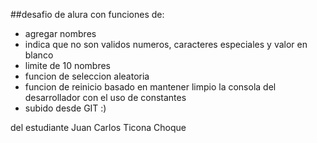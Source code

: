 ##desafio de alura 
con funciones de:
- agregar nombres
- indica que no son validos numeros, caracteres especiales y valor en blanco
- limite de 10 nombres
- funcion de seleccion aleatoria
- funcion de reinicio basado en mantener limpio la consola del desarrollador con el uso de constantes
- subido desde GIT :)

del estudiante Juan Carlos Ticona Choque 
